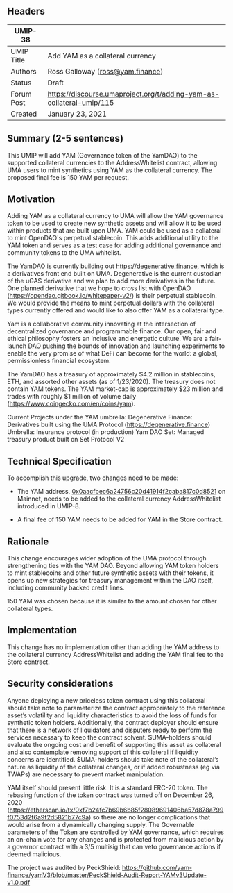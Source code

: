 ## Headers
| UMIP-38  |                                                                                                                                         |
|------------|------------------------------------------------------------------------------------------------------------------------------------------|                                                                                                                                    
| UMIP Title | Add YAM as a collateral currency                  |
| Authors    | Ross Galloway (ross@yam.finance)  |
| Status     | Draft                                                                                    |      
| Forum Post | https://discourse.umaproject.org/t/adding-yam-as-collateral-umip/115                     |
| Created    | January 23, 2021                                                                       |

## Summary (2-5 sentences)
This UMIP will add YAM (Governance token of the YamDAO) to the supported collateral currencies to the AddressWhitelist contract, allowing UMA users to mint synthetics using 
YAM as the collateral currency. The proposed final fee is 150 YAM per request.

## Motivation
Adding YAM as a collateral currency to UMA will allow the YAM governance token to be used to create new synthetic assets and will allow it to be used within products that are built upon UMA. YAM could be used as a collateral to mint OpenDAO's perpetual stablecoin. This adds additional utility to the YAM token and serves as a test case for adding additional governance and community tokens to the UMA whitelist.

The YamDAO is currently building out https://degenerative.finance, which is a derivatives front end built on UMA. Degenerative is the current custodian of the uGAS derivative and we plan to add more derivatives in the future. One planned derivative that we hope to cross list with OpenDAO (https://opendao.gitbook.io/whitepaper-v2/) is their perpetual stablecoin. We would provide the means to mint perpetual dollars with the collateral types currently offered and would like to also offer YAM as a collateral type.

Yam is a collaborative community innovating at the intersection of decentralized governance and programmable finance. Our open, fair and ethical philosophy fosters an inclusive and energetic culture. We are a fair-launch DAO pushing the bounds of innovation and launching experiments to enable the very promise of what DeFi can become for the world: a global, permissionless financial ecosystem.

The YamDAO has a treasury of approximately $4.2 million in stablecoins, ETH, and assorted other assets (as of 1/23/2020). The treasury does not contain YAM tokens. The YAM market-cap is approximately $23 million and trades with roughly $1 million of volume daily (https://www.coingecko.com/en/coins/yam). 

Current Projects under the YAM umbrella:
Degenerative Finance: Derivatives built using the UMA Protocol (https://degenerative.finance)
Umbrella: Insurance protocol (in production)
Yam DAO Set: Managed treasury product built on Set Protocol V2

## Technical Specification
To accomplish this upgrade, two changes need to be made:
- The YAM address, [0x0aacfbec6a24756c20d41914f2caba817c0d8521](https://etherscan.io/token/0x0aacfbec6a24756c20d41914f2caba817c0d8521) on Mainnet, needs to be added to the collateral currency AddressWhitelist introduced in UMIP-8.
   
- A final fee of 150 YAM needs to be added for YAM in the Store contract.

## Rationale
This change encourages wider adoption of the UMA protocol through strengthening ties with the YAM DAO. Beyond allowing YAM token holders to mint stablecoins and other future synthetic assets with their tokens, it opens up new strategies for treasury management within the DAO itself, including community backed credit lines.  

150 YAM was chosen because it is similar to the amount chosen for other collateral types.

## Implementation
This change has no implementation other than adding the YAM address to the collateral currency AddressWhitelist and adding the YAM final fee to the Store contract.


## Security considerations

Anyone deploying a new priceless token contract using this collateral should take note to parameterize the contract appropriately to the reference asset’s volatility and liquidity characteristics to avoid the loss of funds for synthetic token holders. Additionally, the contract deployer should ensure that there is a network of liquidators and disputers ready to perform the services necessary to keep the contract solvent. $UMA-holders should evaluate the ongoing cost and benefit of supporting this asset as collateral and also contemplate removing support of this collateral if liquidity concerns are identified. $UMA-holders should take note of the collateral’s nature as liquidity of the collateral changes, or if added robustness (eg via TWAPs) are necessary to prevent market manipulation.

YAM itself should present  little risk. It is a standard ERC-20 token. The rebasing function of the token contract was turned off on December 26, 2020 (https://etherscan.io/tx/0xf7b24fc7b69b6b85f28089691406ba57d878a799f0753d2f6a9f2d5821b77c9a) so there are no longer complications that would arise from a dynamically
changing supply. The Governable parameters of the Token are controlled by YAM governance, which requires an on-chain vote for any changes and is protected from malicious action by a governor contract with a 3/5 multisig that can veto governance actions if deemed malicious.
 
 
The project was audited by PeckShield: https://github.com/yam-finance/yamV3/blob/master/PeckShield-Audit-Report-YAMv3Update-v1.0.pdf
